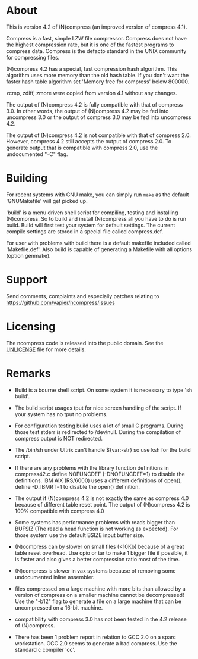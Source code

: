 # About

This is version 4.2 of (N)compress (an improved version of compress 4.1).

Compress is a fast, simple LZW file compressor.  Compress does not have
the highest compression rate, but it is one of the fastest programs to
compress data.  Compress is the defacto standard in the UNIX community
for compressing files.

(N)compress 4.2 has a special, fast compression hash algorithm.  This
algorithm uses more memory than the old hash table. If you don't want
the faster hash table algorithm set 'Memory free for compress' below
800000.

zcmp, zdiff, zmore were copied from version 4.1 without any changes.

The output of (N)compress 4.2 is fully compatible with that of compress 3.0.
In other words, the output of (N)compress 4.2 may be fed into uncompress 3.0 or
the output of compress 3.0 may be fed into uncompress 4.2.

The output of (N)compress 4.2 is not compatible with that of
compress 2.0.  However, compress 4.2 still accepts the output of
compress 2.0.  To generate output that is compatible with compress
2.0, use the undocumented "-C" flag.

# Building

For recent systems with GNU make, you can simply run `make` as the default
'GNUMakefile' will get picked up.

'build' is a menu driven shell script for compiling, testing and
installing (N)compress. So to build and install (N)compress all you have to
do is run build.  Build will first test your system for default
settings. The current compile settings are stored in a special file
called compress.def.

For user with problems with build there is a default makefile included
called 'Makefile.def'. Also build is capable of generating a Makefile with
all options (option genmake).

# Support

Send comments, complaints and especially patches relating to
    https://github.com/vapier/ncompress/issues

# Licensing

The ncompress code is released into the public domain.  See the
[UNLICENSE](UNLICENSE) file for more details.

# Remarks

- Build is a bourne shell script. On some system it is necessary to type
  'sh build'.

- The build script usages tput for nice screen handling of the script.
  If your system has no tput no problems.

- For configuration testing build uses a lot of small C programs. During
  those test stderr is redirected to /dev/null.
  During the compilation of compress output is NOT redirected.

- The /bin/sh under Ultrix can't handle ${var:-str} so use ksh for the
  build script.

- If there are any problems with the library function definitions in
  compress42.c define NOFUNCDEF (-DNOFUNCDEF=1) to disable the definitions.
  IBM AIX (RS/6000) uses a different definitions of open(), define -D_IBMRT=1
  to disable the open() definition.

- The output if (N)compress 4.2 is not exactly the same as compress 4.0
  because of different table reset point. The output of (N)compress 4.2
  is 100% compatible with compress 4.0

- Some systems has performance problems with reads bigger than BUFSIZ
  (The read a head function is not working as expected). For those
  system use the default BSIZE input buffer size.

- (N)compress can by slower on small files (<10Kb) because of a great
  table reset overhead. Use cpio or tar to make 1 bigger file if
  possible, it is faster and also gives a better compression ratio most
  of the time.

- (N)compress is slower in vax systems because of removing some
  undocumented inline assembler.

- files compressed on a large machine with more bits than allowed by
  a version of compress on a smaller machine cannot be decompressed!  Use the
  "-b12" flag to generate a file on a large machine that can be uncompressed
  on a 16-bit machine.

- compatibility with compress 3.0 has not been tested in the 4.2 release of
  (N)compress.

- There has been 1 problem report in relation to GCC 2.0 on a sparc
  workstation. GCC 2.0 seems to generate a bad compress. Use the
  standard c compiler 'cc'.
